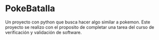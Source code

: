 # PokeBatalla
 Un proyecto con python que busca hacer algo similar a pokemon. Este proyecto se realizo con el proposito de completar una tarea del curso de verificación y validación de software.
